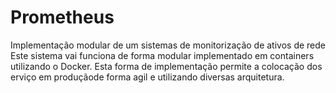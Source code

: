 # Prometheus
Implementação modular de um sistemas de monitorização de ativos de rede
Este sistema vai funciona de forma modular implementado em containers utilizando o Docker.
Esta forma de implementação permite a colocação dos erviço em produçãode forma agil e utilizando diversas arquitetura.
